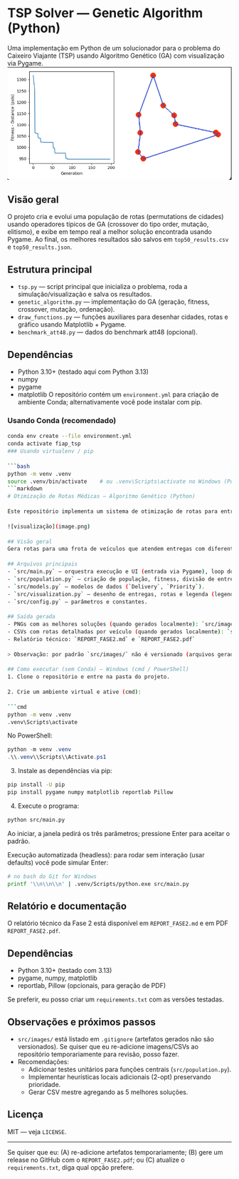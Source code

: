 # TSP Solver — Genetic Algorithm (Python)

Uma implementação em Python de um solucionador para o problema do Caixeiro Viajante (TSP) usando Algoritmo Genético (GA) com visualização via Pygame.
![visualização do TSP](image.png)

## Visão geral
O projeto cria e evolui uma população de rotas (permutations de cidades) usando operadores típicos de GA (crossover do tipo order, mutação, elitismo), e exibe em tempo real a melhor solução encontrada usando Pygame. Ao final, os melhores resultados são salvos em `top50_results.csv` e `top50_results.json`.
## Estrutura principal

- `tsp.py` — script principal que inicializa o problema, roda a simulação/visualização e salva os resultados.
- `genetic_algorithm.py` — implementação do GA (geração, fitness, crossover, mutação, ordenação).
- `draw_functions.py` — funções auxiliares para desenhar cidades, rotas e gráfico usando Matplotlib + Pygame.
- `benchmark_att48.py` — dados do benchmark att48 (opcional).
## Dependências

- Python 3.10+ (testado aqui com Python 3.13)
- numpy
- pygame
- matplotlib
O repositório contém um `environment.yml` para criação de ambiente Conda; alternativamente você pode instalar com pip.

### Usando Conda (recomendado)
```bash
conda env create --file environment.yml
conda activate fiap_tsp
### Usando virtualenv / pip

```bash
python -m venv .venv
source .venv/bin/activate    # ou .venv\Scripts\activate no Windows (PowerShell: .venv\Scripts\Activate.ps1)
```markdown
# Otimização de Rotas Médicas — Algoritmo Genético (Python)

Este repositório implementa um sistema de otimização de rotas para entregas médicas usando um Algoritmo Genético (AG) com visualização via Pygame.

![visualização](image.png)

## Visão geral
Gera rotas para uma frota de veículos que atendem entregas com diferentes prioridades (CRITICAL, HIGH, MEDIUM, LOW). Na inicialização, uma janela Pygame coleta os parâmetros: número de cidades, número de veículos e tempo máximo de execução. Ao término, o sistema salva as melhores soluções (PNG com mapa/rotas e CSV com rotas por veículo).

## Arquivos principais
- `src/main.py` — orquestra execução e UI (entrada via Pygame), loop do AG e salvamento de artefatos (PNG/CSV).
- `src/population.py` — criação de população, fitness, divisão de entregas e otimizações locais (inclui ordenação por prioridade dentro das rotas).
- `src/models.py` — modelos de dados (`Delivery`, `Priority`).
- `src/visualization.py` — desenho de entregas, rotas e legenda (legenda é adicionada apenas nas imagens salvas).
- `src/config.py` — parâmetros e constantes.

## Saída gerada
- PNGs com as melhores soluções (quando gerados localmente): `src/images/top_1.png` … `top_5.png`
- CSVs com rotas detalhadas por veículo (quando gerados localmente): `src/images/top_1.csv` … `top_5.csv`
- Relatório técnico: `REPORT_FASE2.md` e `REPORT_FASE2.pdf`

> Observação: por padrão `src/images/` não é versionado (arquivos gerados localmente). Se precisar que eu gere e compartilhe artefatos, posso re-gerar e subir separadamente.

## Como executar (sem Conda) — Windows (cmd / PowerShell)
1. Clone o repositório e entre na pasta do projeto.

2. Crie um ambiente virtual e ative (cmd):

```cmd
python -m venv .venv
.venv\Scripts\activate
```

No PowerShell:

```powershell
python -m venv .venv
.\\.venv\\Scripts\\Activate.ps1
```

3. Instale as dependências via pip:

```bash
pip install -U pip
pip install pygame numpy matplotlib reportlab Pillow
```

4. Execute o programa:

```bash
python src/main.py
```

Ao iniciar, a janela pedirá os três parâmetros; pressione Enter para aceitar o padrão.

Execução automatizada (headless): para rodar sem interação (usar defaults) você pode simular Enter:

```bash
# no bash do Git for Windows
printf '\\n\\n\\n' | .venv/Scripts/python.exe src/main.py
```

## Relatório e documentação
O relatório técnico da Fase 2 está disponível em `REPORT_FASE2.md` e em PDF `REPORT_FASE2.pdf`.

## Dependências
- Python 3.10+ (testado com 3.13)
- pygame, numpy, matplotlib
- reportlab, Pillow (opcionais, para geração de PDF)

Se preferir, eu posso criar um `requirements.txt` com as versões testadas.

## Observações e próximos passos
- `src/images/` está listado em `.gitignore` (artefatos gerados não são versionados). Se quiser que eu re-adicione imagens/CSVs ao repositório temporariamente para revisão, posso fazer.
- Recomendações:
  - Adicionar testes unitários para funções centrais (`src/population.py`).
  - Implementar heurísticas locais adicionais (2-opt) preservando prioridade.
  - Gerar CSV mestre agregando as 5 melhores soluções.

## Licença
MIT — veja `LICENSE`.

---

Se quiser que eu: (A) re-adicione artefatos temporariamente; (B) gere um release no GitHub com o `REPORT_FASE2.pdf`; ou (C) atualize o `requirements.txt`, diga qual opção prefere.
```
